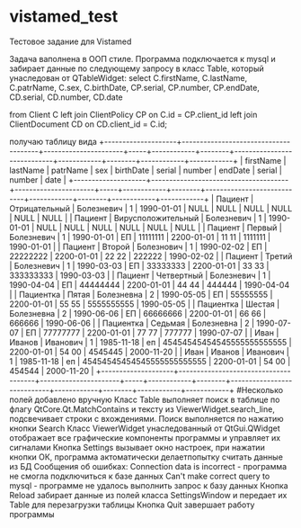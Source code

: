 # vistamed_test
Тестовое задание для Vistamed

Задача ваполнена в ООП стиле. Программа подключается к mysql и забирает данные по следующему запросу в класс Table, который унаследован от QTableWidget:
select 
	C.firstName,
	C.lastName,
	C.patrName,
	C.sex,
	C.birthDate,
	CP.serial,
	CP.number,
	CP.endDate,
	CD.serial,
	CD.number,
	CD.date 

from Client C 
left join 
	ClientPolicy CP on C.id = CP.client_id 
left join 
	ClientDocument CD on CD.client_id = C.id;

получаю таблицу вида 
+--------------------+--------------------------------------+----------------------+-----+------------+--------+----------------------------+------------+--------+------------+------------+
| firstName          | lastName                             | patrName             | sex | birthDate  | serial | number                     | endDate    | serial | number     | date       |
+--------------------+--------------------------------------+----------------------+-----+------------+--------+----------------------------+------------+--------+------------+------------+
| Пациент            | Отрицательный                        | Болезневич           |   1 | 1990-01-01 | NULL   | NULL                       | NULL       | NULL   | NULL       | NULL       |
| Пациент            | Вирусположительный                   | Болезневич           |   1 | 1990-01-01 | NULL   | NULL                       | NULL       | NULL   | NULL       | NULL       |
| Пациент            | Первый                               | Болезневич           |   1 | 1990-01-01 | ЕП     | 11111111                   | 2200-01-01 | 11 11  | 1111111    | 1990-01-01 |
| Пациент            | Второй                               | Болезнович           |   1 | 1990-02-02 | ЕП     | 22222222                   | 2200-01-01 | 22 22  | 222222     | 1990-02-02 |
| Пациент            | Третий                               | Болезневич           |   1 | 1990-03-03 | ЕП     | 33333333                   | 2200-01-01 | 33 33  | 333333333  | 1990-03-03 |
| Пациент            | Четвертный                           | Болезневич           |   1 | 1990-04-04 | ЕП     | 44444444                   | 2200-01-01 | 44 44  | 444444     | 1990-04-04 |
| Пациентка          | Пятая                                | Болезневна           |   2 | 1990-05-05 | ЕП     | 55555555                   | 2200-01-01 | 55 55  | 5555555555 | 1990-05-05 |
| Пациентка          | Шестая                               | Болезневна           |   2 | 1990-06-06 | ЕП     | 66666666                   | 2200-01-01 | 66 66  | 666666     | 1990-06-06 |
| Пациентка          | Седьмая                              | Болезневна           |   2 | 1990-07-07 | ЕП     | 77777777                   | 2200-01-01 | 77 77  | 777777     | 1990-07-07 |
| Иван               | Иванов                               | Иванович             |   1 | 1985-11-18 | еп     | 45454545454545555555555555 | 2200-01-01 | 54 00  | 4545445    | 2000-11-20 |
| Иван               | Иванов                               | Иванович             |   1 | 1985-11-18 | еп     | 45454545454545555555555555 | 2200-01-01 | 54 00  | 454544     | 2000-11-20 |
+--------------------+--------------------------------------+----------------------+-----+------------+--------+----------------------------+------------+--------+------------+------------+
#Несколько полей добавлено вручную
Класс Table выполняет поиск в таблице по флагу QtCore.Qt.MatchContains и тексту из ViewerWidget.search_line, подсвечивает строки с вхождениями.
Поиск выполняется по нажатию кнопки Search
Класс ViewerWidget унаследованный от QtGui.QWidget отображает все графические компоненты программы и управляет их сигналами
Кнопка Settings вызывает окно настроек, при нажатии кнопки ОК, программа актоматически делаетпопытку считать данные из БД
Сообщения об ошибках:
	Connection data is incorrect - программа не смогла подключиться к базе данных
	Can't make correct query to mysql - программе не удалось выполнить запрос к базу данных
Кнопка Reload забирает данные из полей класса SettingsWindow и передает их Table для перезагрузки таблицы
Кнопка Quit завершает работу программы





        


